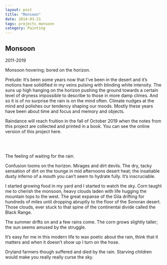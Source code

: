 ```yaml
---
layout: post
title: "Monsoon" 
date: 2014-03-21 
tags: projects monsoon
category: Painting 
---
```



## Monsoon 

2011-2019

Monsoon hovering; bored on the horizon.

Prelude:
It’s been some years now that I’ve been in the desert and it’s motions have solidified in my veins pulsing with blinding white intensity. The suns up high hanging on the horizon pushing the ground towards a certain level of dryness impossible to describe to those in more damp climes. And so it is of no surprise the rain is on the mind often. Climate nudges at the mind and polishes our tendency shaping our moods. Mostly these years have been about time and focus and memory and objects.

Raindance will reach fruition in the fall of October 2019 when the notes from this project are collected and printed in a book. You can see the online version of this project here.

<br/><br/>

The feeling of waiting for the rain.

Confusion looms on the horizon. Mirages and dirt devils. The dry, tacky sensation of dirt on the tounge in mid afternoons desert heat; the insatiable dusty inferno of a mouth you can’t seem to hydrate fully. It’s inscruciable.

I started growing food in my yard and I started to watch the sky. Corn taught me to cherish the monsoon, heavy clouds laden with life hugging the mountain tops to the west. The great expanse of the Gila drifting for hundreds of miles until dropping abruptly to the floor of the Sonoran desert. Those clouds, ever stuck to that spine of the continental divide called the Black Range.

The summer drifts on and a few rains come. The corn grows slightly taller; the sun seems amused by the struggle.

It’s easy for me in this modern life to wax poetic about the rain, think that it matters and when it doesn’t show up I turn on the hose.

Dryland farmers though suffered and died by the rain. Starving children would make you really really curse the sky.
